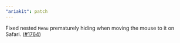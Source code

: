 ```yaml
---
"ariakit": patch
---
```


Fixed nested `Menu` prematurely hiding when moving the mouse to it on Safari. ([#1764](https://github.com/ariakit/ariakit/pull/1764))
